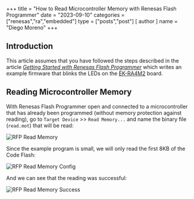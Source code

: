 +++
title = "How to Read Microcontroller Memory with Renesas Flash Programmer"
date = "2023-09-10"
categories = ["renesas","ra","embedded"]
type = ["posts","post"]
[ author ]
  name = "Diego Moreno"
+++

## Introduction

This article assumes that you have followed the steps described in the article _[Getting Started with Renesas Flash Programmer](../getting-started-with-renesas-flash-programmer/)_ which writes an example firmware that blinks the LEDs on the [EK-RA4M2](https://www.renesas.com/us/en/products/microcontrollers-microprocessors/ra-cortex-m-mcus/ek-ra4m2-evaluation-kit-ra4m2-mcu-group) board.


## Reading Microcontroller Memory
With Renesas Flash Programmer open and connected to a microcontroller that has already been programmed (without memory protection against reading), go to `Target Device` >> `Read Memory...` and name the binary file (`read.mot`) that will be read:

![RFP Read Memory](../../../../../assets/img/20230910_rfp_read_memory.png)

Since the example program is small, we will only read the first 8KB of the Code Flash:

![RFP Read Memory Config](../../../../../assets/img/20230910_rfp_read_memory_config.png)

And we can see that the reading was successful:

![RFP Read Memory Success](../../../../../assets/img/20230910_rfp_read_memory_success.png)
